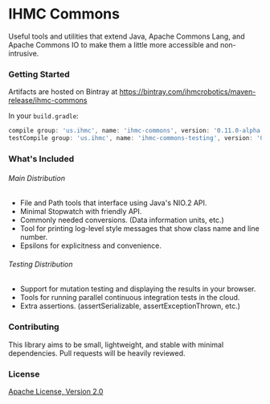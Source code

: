 IHMC Commons
============

Useful tools and utilities that extend Java, Apache Commons Lang, and Apache Commons IO to make them a little more accessible and non-intrusive.

### Getting Started

Artifacts are hosted on Bintray at https://bintray.com/ihmcrobotics/maven-release/ihmc-commons

In your `build.gradle`:
```groovy
compile group: 'us.ihmc', name: 'ihmc-commons', version: '0.11.0-alpha'
testCompile group: 'us.ihmc', name: 'ihmc-commons-testing', version: '0.11.0-alpha'
```

### What's Included

###### Main Distribution

- File and Path tools that interface using Java's NIO.2 API.
- Minimal Stopwatch with friendly API.
- Commonly needed conversions. (Data information units, etc.)
- Tool for printing log-level style messages that show class name and line number.
- Epsilons for explicitness and convenience.

###### Testing Distribution

- Support for mutation testing and displaying the results in your browser.
- Tools for running parallel continuous integration tests in the cloud.
- Extra assertions. (assertSerializable, assertExceptionThrown, etc.)

### Contributing

This library aims to be small, lightweight, and stable with minimal dependencies. Pull requests will be heavily reviewed.

### License

[Apache License, Version 2.0](http://www.apache.org/licenses/LICENSE-2.0)
